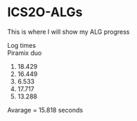 # ICS2O-ALGs
This is where I will show my ALG progress
<html>
  <body>
Log times <br>
Piramix duo <br>
    
1. 18.429
2. 16.449
3. 6.533
4. 17.717
5. 13.288

Avarage = 15.818 seconds
  </body>
  </html>
